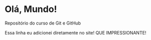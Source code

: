 # Olá, Mundo!

 Repositório do curso de Git e GitHub
 
 
 Essa linha eu adicionei diretamente no site! QUE IMPRESSIONANTE!
